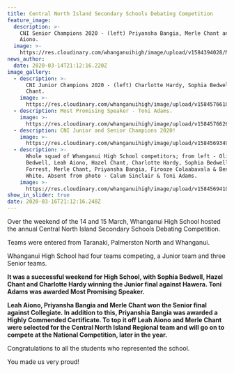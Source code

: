 ```yaml
---
title: Central North Island Secondary Schools Debating Competition
feature_image:
  description: >-
    CNI Senior Champions 2020 - (left) Priyansha Bangia, Merle Chant and Leah
    Aiono.
  image: >-
    https://res.cloudinary.com/whanganuihigh/image/upload/v1584394028/News/20200315_171339.jpg
news_author:
  date: 2020-03-14T21:12:16.220Z
image_gallery:
  - description: >-
      CNI Junior Champions 2020 - (left) Charlotte Hardy, Sophia Bedwell & Hazel
      Chant.
    image: >-
      https://res.cloudinary.com/whanganuihigh/image/upload/v1584576610/News/Junior_girls.jpg
  - description: Most Promising Speaker - Toni Adams.
    image: >-
      https://res.cloudinary.com/whanganuihigh/image/upload/v1584576626/News/toni_adams.jpg
  - description: CNI Junior and Senior Champions 2020!
    image: >-
      https://res.cloudinary.com/whanganuihigh/image/upload/v1584569349/News/cni_winners.jpg
  - description: >-
      Whole squad of Whanganui High School competitors; from left - Olivia
      Bedwell, Leah Aiono, Hazel Chant, Charlotte Hardy, Sophia Bedwell, Kera
      Forrest, Merle Chant, Priyansha Bangia, Firooze Colaabavala & Benjamin
      White. Absent from photo - Calum Sinclair & Toni Adams.
    image: >-
      https://res.cloudinary.com/whanganuihigh/image/upload/v1584569410/News/whole_squad_2.jpg
show_in_slider: true
date: 2020-03-16T21:12:16.248Z
---
```

Over the weekend of the 14 and 15 March, Whanganui High School hosted the annual Central North Island Secondary Schools Debating Competition.  

Teams were entered from Taranaki, Palmerston North and Whanganui.  

Whanganui High School had four teams competing, a Junior team and three Senior teams.  

**It was a successful weekend for High School, with Sophia Bedwell, Hazel Chant and Charlotte Hardy winning the Junior final against Hawera. Toni Adams was awarded Most Promising Speaker.** 

**Leah Aiono, Priyansha Bangia and Merle Chant won the Senior final against Collegiate. In addition to this, Priyanshia Bangia was awarded a Highly Commended Certificate. To top it off Leah Aiono and Merle Chant were selected for the Central North Island Regional team and will go on to compete at the National Competition, later in the year.**  

Congratulations to all the students who represented the school.  

You made us very proud! 